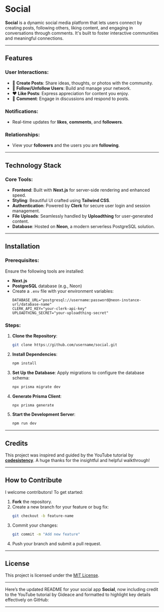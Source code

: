 

# **Social**

**Social** is a dynamic social media platform that lets users connect by creating posts, following others, liking content, and engaging in conversations through comments. It's built to foster interactive communities and meaningful connections.

---

## **Features**

### **User Interactions**:
- 🚀 **Create Posts**: Share ideas, thoughts, or photos with the community.
- 🤝 **Follow/Unfollow Users**: Build and manage your network.
- ❤️ **Like Posts**: Express appreciation for content you enjoy.
- 💬 **Comment**: Engage in discussions and respond to posts.

### **Notifications**:
- Real-time updates for **likes**, **comments**, and **followers**.

### **Relationships**:
- View your **followers** and the users you are **following**.

---

## **Technology Stack**

### **Core Tools**:
- **Frontend**: Built with **Next.js** for server-side rendering and enhanced speed.
- **Styling**: Beautiful UI crafted using **Tailwind CSS**.
- **Authentication**: Powered by **Clerk** for secure user login and session management.
- **File Uploads**: Seamlessly handled by **Uploadthing** for user-generated content.
- **Database**: Hosted on **Neon**, a modern serverless PostgreSQL solution.

---

## **Installation**

### **Prerequisites**:
Ensure the following tools are installed:
- **Next.js** 
- **PostgreSQL** database (e.g., Neon)
- Create a `.env` file with your environment variables:
  ```env
  DATABASE_URL="postgresql://username:password@neon-instance-url/database-name"
  CLERK_API_KEY="your-clerk-api-key"
  UPLOADTHING_SECRET="your-uploadthing-secret"
  ```

### **Steps**:
1. **Clone the Repository**:
   ```bash
   git clone https://github.com/username/social.git
   ```

2. **Install Dependencies**:
   ```bash
   npm install
   ```

3. **Set Up the Database**:
   Apply migrations to configure the database schema:
   ```bash
   npx prisma migrate dev
   ```

4. **Generate Prisma Client**:
   ```bash
   npx prisma generate
   ```

5. **Start the Development Server**:
   ```bash
   npm run dev
   ```

---
## **Credits**

This project was inspired and guided by the YouTube tutorial by **[codesistency]([https://www.youtube.com/link-to-video](https://www.youtube.com/watch?v=vUYopHWOURg))**. A huge thanks for the insightful and helpful walkthrough!

---



## **How to Contribute**

I welcome contributors! To get started:
1. **Fork** the repository.
2. Create a new branch for your feature or bug fix:
   ```bash
   git checkout -b feature-name
   ```
3. Commit your changes:
   ```bash
   git commit -m "Add new feature"
   ```
4. Push your branch and submit a pull request.

---

## **License**

This project is licensed under the [MIT License](https://opensource.org/licenses/MIT).

---
Here’s the updated README for your social app **Social**, now including credit to the YouTube tutorial by Gideace and formatted to highlight key details effectively on GitHub:

---






